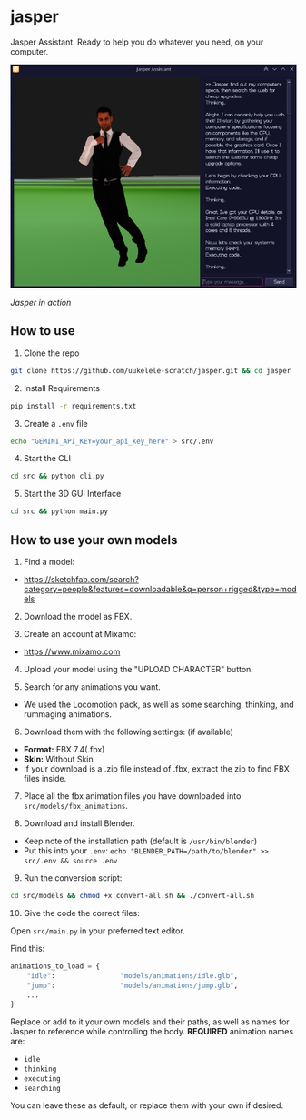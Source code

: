 # jasper
Jasper Assistant. Ready to help you do whatever you need, on your computer.

![Jasper in action](assets/image.png)

*Jasper in action*

## How to use

1. Clone the repo

```sh
git clone https://github.com/uukelele-scratch/jasper.git && cd jasper
```

2. Install Requirements

```sh
pip install -r requirements.txt
```

3. Create a `.env` file

```sh
echo "GEMINI_API_KEY=your_api_key_here" > src/.env
```

4. Start the CLI

```sh
cd src && python cli.py
```

5. Start the 3D GUI Interface

```sh
cd src && python main.py
```

## How to use your own models

1. Find a model:
- https://sketchfab.com/search?category=people&features=downloadable&q=person+rigged&type=models

2. Download the model as FBX.

3. Create an account at Mixamo:
- https://www.mixamo.com

4. Upload your model using the "UPLOAD CHARACTER" button.

5. Search for any animations you want.
- We used the Locomotion pack, as well as some searching, thinking, and rummaging animations.

6. Download them with the following settings: (if available)
- **Format:** FBX 7.4(.fbx)
- **Skin:** Without Skin
- If your download is a .zip file instead of .fbx, extract the zip to find FBX files inside.

7. Place all the fbx animation files you have downloaded into `src/models/fbx_animations`.

8. Download and install Blender.
- Keep note of the installation path (default is `/usr/bin/blender`)
- Put this into your `.env`: `echo "BLENDER_PATH=/path/to/blender" >> src/.env && source .env`

9. Run the conversion script:

```sh
cd src/models && chmod +x convert-all.sh && ./convert-all.sh
```

10. Give the code the correct files:

Open `src/main.py` in your preferred text editor.

Find this:

```python
animations_to_load = {
    "idle":                "models/animations/idle.glb",
    "jump":                "models/animations/jump.glb",
    ...
}
```

Replace or add to it your own models and their paths, as well as names for Jasper to reference while controlling the body.
**REQUIRED** animation names are:

- `idle`
- `thinking`
- `executing`
- `searching`

You can leave these as default, or replace them with your own if desired.
